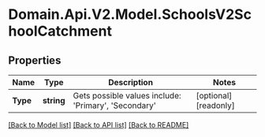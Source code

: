 # Domain.Api.V2.Model.SchoolsV2SchoolCatchment
## Properties

Name | Type | Description | Notes
------------ | ------------- | ------------- | -------------
**Type** | **string** | Gets possible values include: &#39;Primary&#39;, &#39;Secondary&#39; | [optional] [readonly] 

[[Back to Model list]](../README.md#documentation-for-models) [[Back to API list]](../README.md#documentation-for-api-endpoints) [[Back to README]](../README.md)

